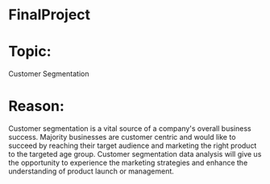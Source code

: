 # FinalProject

# Topic:
Customer Segmentation 

# Reason: 
Customer segmentation is a vital source of a company's overall business success. Majority businesses are customer centric and would like to succeed by reaching their target audience and marketing the right product to the targeted age group. Customer segmentation data analysis will give us the opportunity to experience the marketing strategies and enhance the understanding of product launch or management.
 
